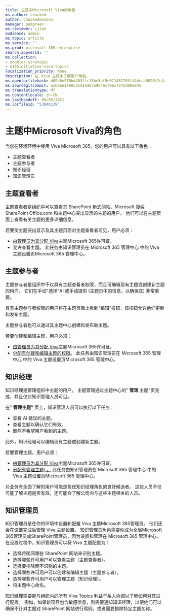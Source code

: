```yaml
---
title: 主题中Microsoft Viva的角色
ms.author: chucked
author: chuckedmonson
manager: pamgreen
ms.reviewer: cjtan
audience: admin
ms.topic: article
ms.service: ''
ms.prod: microsoft-365-enterprise
search.appverid: ''
ms.collection:
- enabler-strategic
- m365initiative-viva-topics
localization_priority: None
description: 在 Viva 主题中了解用户角色。
ms.openlocfilehash: d09a0e976bd403ffc13be5af5e011451763f44dcca9820f2c448c310cc8fc36d
ms.sourcegitcommit: a1b66e1e80c25d14d67a9b46c79ec7245d88e045
ms.translationtype: MT
ms.contentlocale: zh-CN
ms.lasthandoff: 08/05/2021
ms.locfileid: "53840139"
---
```

# <a name="roles-in-microsoft-viva-topics"></a>主题中Microsoft Viva的角色

当您在环境环境中使用 Viva Microsoft 365，您的用户可以具有以下角色：

- 主题查看者
- 主题参与者
- 知识经理
- 知识管理员

## <a name="topic-viewer"></a>主题查看者

主题查看者是组织中可以查看其 SharePoint 新式网站、Microsoft 搜索 SharePoint Office.com 和主题中心突出显示的主题的用户。 他们可以在主题页面上查看有关主题的更多详细信息。 

若要使主题突出显示及其主题页面对主题查看者可见，用户必须：

- [由管理员为其分配 Viva](./set-up-topic-experiences.md#assign-licenses)主题Microsoft 365许可证。
- 允许查看主题。 此任务由知识管理员在 Microsoft 365 管理中心 中的 Viva 主题设置页Microsoft 365 管理中心。

## <a name="topic-contributors"></a>主题参与者

主题参与者是组织中不仅具有主题查看者权限，而且可编辑现有主题或创建新主题的用户。 它们在手动"选择"AI 或手动提供 (主题页中的信息，以确保其) 非常重要。

具有主题参与者权限的用户将在主题页面上看到"编辑"按钮，该按钮允许他们更新和发布主题。

主题参与者也可以通过其主题中心创建和发布新主题。

若要创建和编辑主题，用户必须：

- [由管理员为其分配 Viva](./set-up-topic-experiences.md#assign-licenses)主题Microsoft 365许可证。
- [分配有创建和编辑主题的权限](./topic-experiences-user-permissions.md)。 此任务由知识管理员在 Microsoft 365 管理中心 中的 Viva 主题设置页Microsoft 365 管理中心。

## <a name="knowledge-managers"></a>知识经理

知识经理是管理组织中主题的用户。  主题管理通过主题中心的" **管理** 主题"页完成，并且仅对知识管理人员可见。

在" **管理主题"** 页上，知识管理人员可以执行以下任务：

- 查看 AI 建议的主题。
- 查看主题以确认它们有效。
- 删除不希望用户看到的主题。

此外，知识经理可以编辑现有主题或创建新主题。

若要管理主题，用户必须：

- [由管理员为其分配 Viva](./set-up-topic-experiences.md#assign-licenses)主题Microsoft 365许可证。
- [分配有管理主题) 。](./topic-experiences-user-permissions.md) 此任务由知识管理员在 Microsoft 365 管理中心 中的 Viva 主题设置页Microsoft 365 管理中心。

对业务有全面了解的用户可能是担任知识经理角色的良好候选者。 这些人员不仅可能了解主题是否有效，还可能会了解公司内与这些主题相关的人员。

## <a name="knowledge-admins"></a>知识管理员

知识管理员是在你的环境中设置和配置 Viva 主题Microsoft 365管理员。 他们还会在设置完成后管理 Viva 主题设置。 知识管理员角色需要你成为全局Microsoft 365管理员或SharePoint管理员，因为设置和管理在 Microsoft 365 管理中心。
在设置过程中，知识管理员可以将 Viva 主题配置为：

- 选择将爬网哪些 SharePoint 网站来识别主题。
- 选择哪些许可用户可以查看主题（主题查看者）。
- 选择要排除而不识别的主题。
- 选择哪些许可用户可以创建和编辑主题（主题参与者）。
- 选择哪些许可用户可以管理主题（知识经理）。
- 将主题中心命名。

知识经理需要能与组织内的所有 Viva Topics 利益干系人协调以了解如何对其进行配置。 例如，如果新项目包含敏感信息，则需要通知知识经理，以便他们可以确保不针对主题对 SharePoint 网站进行爬网，或者需要排除特定主题名称。
